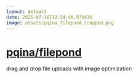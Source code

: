 ```yaml
---
layout: default
date: 2025-07-16T12:54:40.974635
image: assets/pqina_filepond_cropped.png
---
```


# [pqina/filepond](https://github.com/pqina/filepond)

drag and drop file uploads with image optimization
